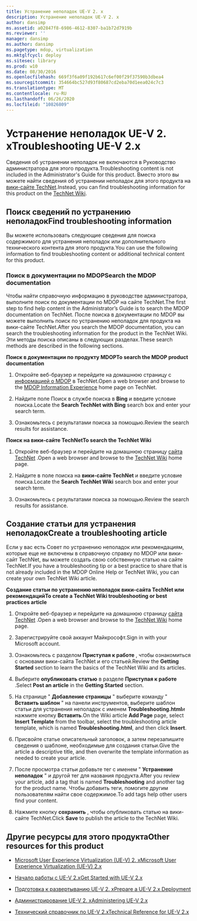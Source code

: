```yaml
---
title: Устранение неполадок UE-V 2. x
description: Устранение неполадок UE-V 2. x
author: dansimp
ms.assetid: a02847f8-6986-4612-8307-ba1b72d7919b
ms.reviewer: ''
manager: dansimp
ms.author: dansimp
ms.pagetype: mdop, virtualization
ms.mktglfcycl: deploy
ms.sitesec: library
ms.prod: w10
ms.date: 08/30/2016
ms.openlocfilehash: 669f3f6a09f192b617c6ef00f29f37590b3dbea4
ms.sourcegitcommit: 354664bc527d93f80687cd2eba70d1eea024c7c3
ms.translationtype: MT
ms.contentlocale: ru-RU
ms.lasthandoff: 06/26/2020
ms.locfileid: "10826809"
---
```

# <span data-ttu-id="d5314-103">Устранение неполадок UE-V 2. x</span><span class="sxs-lookup"><span data-stu-id="d5314-103">Troubleshooting UE-V 2.x</span></span>


<span data-ttu-id="d5314-104">Сведения об устранении неполадок не включаются в Руководство администратора для этого продукта.</span><span class="sxs-lookup"><span data-stu-id="d5314-104">Troubleshooting content is not included in the Administrator's Guide for this product.</span></span> <span data-ttu-id="d5314-105">Вместо этого вы можете найти сведения об устранении неполадок для этого продукта на [вики-сайте TechNet](https://go.microsoft.com/fwlink/p/?LinkId=224905).</span><span class="sxs-lookup"><span data-stu-id="d5314-105">Instead, you can find troubleshooting information for this product on the [TechNet Wiki](https://go.microsoft.com/fwlink/p/?LinkId=224905).</span></span>

## <span data-ttu-id="d5314-106">Поиск сведений по устранению неполадок</span><span class="sxs-lookup"><span data-stu-id="d5314-106">Find troubleshooting information</span></span>


<span data-ttu-id="d5314-107">Вы можете использовать следующие сведения для поиска содержимого для устранения неполадок или дополнительного технического контента для этого продукта.</span><span class="sxs-lookup"><span data-stu-id="d5314-107">You can use the following information to find troubleshooting content or additional technical content for this product.</span></span>

### <span data-ttu-id="d5314-108">Поиск в документации по MDOP</span><span class="sxs-lookup"><span data-stu-id="d5314-108">Search the MDOP documentation</span></span>

<span data-ttu-id="d5314-109">Чтобы найти справочную информацию в руководстве администратора, выполните поиск по документации по MDOP на сайте TechNet.</span><span class="sxs-lookup"><span data-stu-id="d5314-109">The first step to find help content in the Administrator’s Guide is to search the MDOP documentation on TechNet.</span></span> <span data-ttu-id="d5314-110">После поиска в документации по MDOP вы можете выполнить поиск по устранению неполадок для продукта на вики-сайте TechNet.</span><span class="sxs-lookup"><span data-stu-id="d5314-110">After you search the MDOP documentation, you can search the troubleshooting information for the product in the TechNet Wiki.</span></span> <span data-ttu-id="d5314-111">Эти методы поиска описаны в следующих разделах.</span><span class="sxs-lookup"><span data-stu-id="d5314-111">These search methods are described in the following sections.</span></span>

**<span data-ttu-id="d5314-112">Поиск в документации по продукту MDOP</span><span class="sxs-lookup"><span data-stu-id="d5314-112">To search the MDOP product documentation</span></span>**

1.  <span data-ttu-id="d5314-113">Откройте веб-браузер и перейдите на домашнюю страницу с [информацией о MDOP](https://go.microsoft.com/fwlink/p/?LinkId=236032) в TechNet.</span><span class="sxs-lookup"><span data-stu-id="d5314-113">Open a web browser and browse to the [MDOP Information Experience](https://go.microsoft.com/fwlink/p/?LinkId=236032) home page on TechNet.</span></span>

2.  <span data-ttu-id="d5314-114">Найдите поле Поиск в службе поиска в **Bing** и введите условие поиска.</span><span class="sxs-lookup"><span data-stu-id="d5314-114">Locate the **Search TechNet with Bing** search box and enter your search term.</span></span>

3.  <span data-ttu-id="d5314-115">Ознакомьтесь с результатами поиска за помощью.</span><span class="sxs-lookup"><span data-stu-id="d5314-115">Review the search results for assistance.</span></span>

**<span data-ttu-id="d5314-116">Поиск на вики-сайте TechNet</span><span class="sxs-lookup"><span data-stu-id="d5314-116">To search the TechNet Wiki</span></span>**

1.  <span data-ttu-id="d5314-117">Откройте веб-браузер и перейдите на домашнюю страницу [сайта TechNet](https://go.microsoft.com/fwlink/p/?LinkId=224905) .</span><span class="sxs-lookup"><span data-stu-id="d5314-117">Open a web browser and browse to the [TechNet Wiki](https://go.microsoft.com/fwlink/p/?LinkId=224905) home page.</span></span>

2.  <span data-ttu-id="d5314-118">Найдите в поле поиска на **вики-сайте TechNet** и введите условие поиска.</span><span class="sxs-lookup"><span data-stu-id="d5314-118">Locate the **Search TechNet Wiki** search box and enter your search term.</span></span>

3.  <span data-ttu-id="d5314-119">Ознакомьтесь с результатами поиска за помощью.</span><span class="sxs-lookup"><span data-stu-id="d5314-119">Review the search results for assistance.</span></span>

## <span data-ttu-id="d5314-120">Создание статьи для устранения неполадок</span><span class="sxs-lookup"><span data-stu-id="d5314-120">Create a troubleshooting article</span></span>


<span data-ttu-id="d5314-121">Если у вас есть Совет по устранению неполадок или рекомендациям, которые еще не включены в справочную справку по MDOP или вики-сайт TechNet, вы можете создать свою собственную статью на сайте TechNet.</span><span class="sxs-lookup"><span data-stu-id="d5314-121">If you have a troubleshooting tip or a best practice to share that is not already included in the MDOP Online Help or TechNet Wiki, you can create your own TechNet Wiki article.</span></span>

**<span data-ttu-id="d5314-122">Создание статьи по устранению неполадок вики-сайта TechNet или рекомендаций</span><span class="sxs-lookup"><span data-stu-id="d5314-122">To create a TechNet Wiki troubleshooting or best practices article</span></span>**

1.  <span data-ttu-id="d5314-123">Откройте веб-браузер и перейдите на домашнюю страницу [сайта TechNet](https://go.microsoft.com/fwlink/p/?LinkId=224905) .</span><span class="sxs-lookup"><span data-stu-id="d5314-123">Open a web browser and browse to the [TechNet Wiki](https://go.microsoft.com/fwlink/p/?LinkId=224905) home page.</span></span>

2.  <span data-ttu-id="d5314-124">Зарегистрируйте свой аккаунт Майкрософт.</span><span class="sxs-lookup"><span data-stu-id="d5314-124">Sign in with your Microsoft account.</span></span>

3.  <span data-ttu-id="d5314-125">Ознакомьтесь с разделом **Приступая к работе** , чтобы ознакомиться с основами вики-сайта TechNet и его статьей.</span><span class="sxs-lookup"><span data-stu-id="d5314-125">Review the **Getting Started** section to learn the basics of the TechNet Wiki and its articles.</span></span>

4.  <span data-ttu-id="d5314-126">Выберите **опубликовать статью** в разделе **Приступая к работе** .</span><span class="sxs-lookup"><span data-stu-id="d5314-126">Select **Post an article** in the **Getting Started** section.</span></span>

5.  <span data-ttu-id="d5314-127">На странице " **Добавление страницы** " выберите команду " **Вставить шаблон** " на панели инструментов, выберите шаблон статьи для устранения неполадок с именем **Troubleshooting.html**и нажмите кнопку **Вставить**.</span><span class="sxs-lookup"><span data-stu-id="d5314-127">On the Wiki article **Add Page** page, select **Insert Template** from the toolbar, select the troubleshooting article template, which is named **Troubleshooting.html**, and then click **Insert**.</span></span>

6.  <span data-ttu-id="d5314-128">Присвойте статье описательный заголовок, а затем перезапишите сведения о шаблоне, необходимые для создания статьи.</span><span class="sxs-lookup"><span data-stu-id="d5314-128">Give the article a descriptive title, and then overwrite the template information as needed to create your article.</span></span>

7.  <span data-ttu-id="d5314-129">После просмотра статьи добавьте тег с именем " **Устранение неполадок** " и другой тег для названия продукта.</span><span class="sxs-lookup"><span data-stu-id="d5314-129">After you review your article, add a tag that is named **Troubleshooting** and another tag for the product name.</span></span> <span data-ttu-id="d5314-130">Чтобы добавить теги, помогите другим пользователям найти свое содержимое.</span><span class="sxs-lookup"><span data-stu-id="d5314-130">To add tags help other users find your content.</span></span>

8.  <span data-ttu-id="d5314-131">Нажмите кнопку **сохранить** , чтобы опубликовать статью на вики-сайте TechNet.</span><span class="sxs-lookup"><span data-stu-id="d5314-131">Click **Save** to publish the article to the TechNet Wiki.</span></span>

## <span data-ttu-id="d5314-132">Другие ресурсы для этого продукта</span><span class="sxs-lookup"><span data-stu-id="d5314-132">Other resources for this product</span></span>


-   [<span data-ttu-id="d5314-133">Microsoft User Experience Virtualization (UE-V) 2. x</span><span class="sxs-lookup"><span data-stu-id="d5314-133">Microsoft User Experience Virtualization (UE-V) 2.x</span></span>](index.md)

-   [<span data-ttu-id="d5314-134">Начало работы с UE-V 2.x</span><span class="sxs-lookup"><span data-stu-id="d5314-134">Get Started with UE-V 2.x</span></span>](get-started-with-ue-v-2x-new-uevv2.md)

-   [<span data-ttu-id="d5314-135">Подготовка к развертыванию UE-V 2. x</span><span class="sxs-lookup"><span data-stu-id="d5314-135">Prepare a UE-V 2.x Deployment</span></span>](prepare-a-ue-v-2x-deployment-new-uevv2.md)

-   [<span data-ttu-id="d5314-136">Администрирование UE-V 2. x</span><span class="sxs-lookup"><span data-stu-id="d5314-136">Administering UE-V 2.x</span></span>](administering-ue-v-2x-new-uevv2.md)

-   [<span data-ttu-id="d5314-137">Технический справочник по UE-V 2.x</span><span class="sxs-lookup"><span data-stu-id="d5314-137">Technical Reference for UE-V 2.x</span></span>](technical-reference-for-ue-v-2x-both-uevv2.md)






 

 





